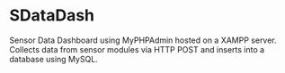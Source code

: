 # SDataDash
Sensor Data Dashboard using MyPHPAdmin hosted on a XAMPP server. Collects data from sensor modules via HTTP POST and inserts into a database using MySQL.
